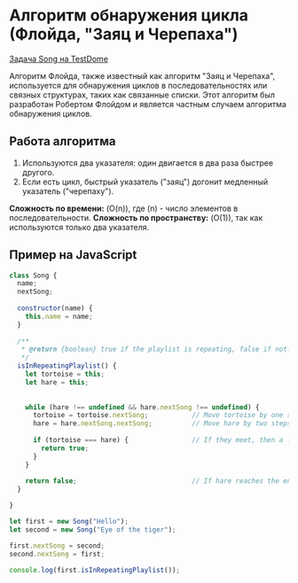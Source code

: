 # Алгоритм обнаружения цикла (Флойда, "Заяц и Черепаха")

[Задача Song на TestDome](https://www.testdome.com/library?page=1&term=Song&termMatchType=equalsCaseInsensitive&questionId=88835&skillArea=63)

Алгоритм Флойда, также известный как алгоритм "Заяц и Черепаха", используется для обнаружения циклов в последовательностях или связных структурах, таких как связанные списки. Этот алгоритм был разработан Робертом Флойдом и является частным случаем алгоритма обнаружения циклов.

## Работа алгоритма

1. Используются два указателя: один двигается в два раза быстрее другого.
2. Если есть цикл, быстрый указатель ("заяц") догонит медленный указатель ("черепаху").

**Сложность по времени:** \(O(n)\), где \(n\) - число элементов в последовательности.
**Сложность по пространству:** \(O(1)\), так как используются только два указателя.

## Пример на JavaScript

```javascript
class Song {
  name;
  nextSong;
  
  constructor(name) {
    this.name = name;
  }
  
  /**
   * @return {boolean} true if the playlist is repeating, false if not.
   */
  isInRepeatingPlaylist() {
    let tortoise = this;
    let hare = this;
    
    
    while (hare !== undefined && hare.nextSong !== undefined) {
      tortoise = tortoise.nextSong;           // Move tortoise by one step
      hare = hare.nextSong.nextSong;          // Move hare by two steps
      
      if (tortoise === hare) {                // If they meet, then a loop exists
        return true;
      }
    }
    
    return false;                             // If hare reaches the end, then no loop
  }

}

let first = new Song("Hello");
let second = new Song("Eye of the tiger");

first.nextSong = second;
second.nextSong = first;

console.log(first.isInRepeatingPlaylist());
